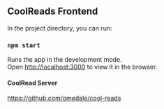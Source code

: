 ## CoolReads Frontend

In the project directory, you can run:

### `npm start`

Runs the app in the development mode.<br>
Open [http://localhost:3000](http://localhost:3000) to view it in the browser.


#### CoolRead Server
https://github.com/omedale/cool-reads
